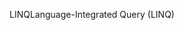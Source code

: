 <span data-ttu-id="f91cb-101">LINQ</span><span class="sxs-lookup"><span data-stu-id="f91cb-101">Language-Integrated Query (LINQ)</span></span>